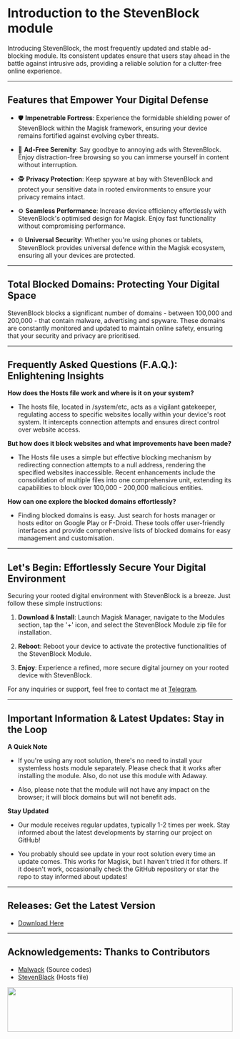 # Introduction to the StevenBlock module

Introducing StevenBlock, the most frequently updated and stable ad-blocking module. Its consistent updates ensure that users stay ahead in the battle against intrusive ads, providing a reliable solution for a clutter-free online experience.

---

## Features that Empower Your Digital Defense

- 🛡️ **Impenetrable Fortress**: Experience the formidable shielding power of StevenBlock within the Magisk framework, ensuring your device remains fortified against evolving cyber threats.

- 🚫 **Ad-Free Serenity**: Say goodbye to annoying ads with StevenBlock. Enjoy distraction-free browsing so you can immerse yourself in content without interruption.

- 🕵️ **Privacy Protection**: Keep spyware at bay with StevenBlock and protect your sensitive data in rooted environments to ensure your privacy remains intact.

- ⚙️ **Seamless Performance**: Increase device efficiency effortlessly with StevenBlock's optimised design for Magisk. Enjoy fast functionality without compromising performance.

- 🌐 **Universal Security**: Whether you're using phones or tablets, StevenBlock provides universal defence within the Magisk ecosystem, ensuring all your devices are protected.

---

## Total Blocked Domains: Protecting Your Digital Space

StevenBlock blocks a significant number of domains - between 100,000 and 200,000 - that contain malware, advertising and spyware. These domains are constantly monitored and updated to maintain online safety, ensuring that your security and privacy are prioritised.

---

## Frequently Asked Questions (F.A.Q.): Enlightening Insights

**How does the Hosts file work and where is it on your system?**

- The hosts file, located in /system/etc, acts as a vigilant gatekeeper, regulating access to specific websites locally within your device's root system. It intercepts connection attempts and ensures direct control over website access.

**But how does it block websites and what improvements have been made?**

- The Hosts file uses a simple but effective blocking mechanism by redirecting connection attempts to a null address, rendering the specified websites inaccessible. Recent enhancements include the consolidation of multiple files into one comprehensive unit, extending its capabilities to block over 100,000 - 200,000 malicious entities.

**How can one explore the blocked domains effortlessly?**

- Finding blocked domains is easy. Just search for hosts manager or hosts editor on Google Play or F-Droid. These tools offer user-friendly interfaces and provide comprehensive lists of blocked domains for easy management and customisation.

---

## Let's Begin: Effortlessly Secure Your Digital Environment

Securing your rooted digital environment with StevenBlock is a breeze. Just follow these simple instructions:

1. **Download & Install**: Launch Magisk Manager, navigate to the Modules section, tap the '+' icon, and select the StevenBlock Module zip file for installation.

2. **Reboot**: Reboot your device to activate the protective functionalities of the StevenBlock Module.

3. **Enjoy**: Experience a refined, more secure digital journey on your rooted device with StevenBlock.

For any inquiries or support, feel free to contact me at [Telegram](https://t.me/microzort).

---

## Important Information & Latest Updates: Stay in the Loop

**A Quick Note**

- If you're using any root solution, there's no need to install your systemless hosts module separately. Please check that it works after installing the module. Also, do not use this module with Adaway.
  
- Also, please note that the module will not have any impact on the browser; it will block domains but will not benefit ads.

**Stay Updated**

- Our module receives regular updates, typically 1-2 times per week. Stay informed about the latest developments by starring our project on GitHub!

- You probably should see update in your root solution every time an update comes. This works for Magisk, but I haven't tried it for others. If it doesn't work, occasionally check the GitHub repository or star the repo to stay informed about updates!

---

## Releases: Get the Latest Version

- [Download Here](https://github.com/mikropsoft/StevenBlock/releases)

---

## Acknowledgements: Thanks to Contributors

- [Malwack](https://github.com/Magisk-Modules-Alt-Repo/Malwack) (Source codes)
- [StevenBlack](https://github.com/StevenBlack/hosts) (Hosts file)

<img src="https://raw.githubusercontent.com/matfantinel/matfantinel/master/waves.svg" width="100%" height="100">
